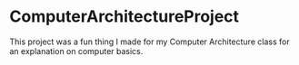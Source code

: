 # ComputerArchitectureProject
This project was a fun thing I made for my Computer Architecture class for an explanation on computer
basics.
